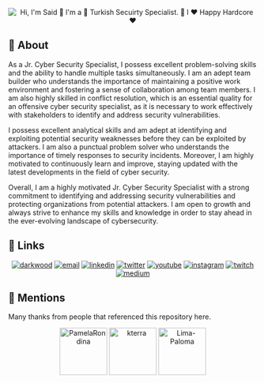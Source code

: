 <p align="center">
  <img src="https://github.com/saidtopcu/main/blob/main/assets/github.gif" alt="Hi, I'm Said 👋 I'm a 🚀 Turkish Secuirty Specialist. 🚀 I ❤️ Happy Hardcore ❤️">
</p>


## :memo: About

<!-- BLOG-POST-LIST:START -->
As a Jr. Cyber Security Specialist, I possess excellent problem-solving skills and the ability to handle multiple tasks simultaneously. I am an adept team builder who understands the importance of maintaining a positive work environment and fostering a sense of collaboration among team members. I am also highly skilled in conflict resolution, which is an essential quality for an offensive cyber security specialist, as it is necessary to work effectively with stakeholders to identify and address security vulnerabilities.

I possess excellent analytical skills and am adept at identifying and exploiting potential security weaknesses before they can be exploited by attackers. I am also a punctual problem solver who understands the importance of timely responses to security incidents. Moreover, I am highly motivated to continuously learn and improve, staying updated with the latest developments in the field of cyber security.

Overall, I am a highly motivated Jr. Cyber Security Specialist with a strong commitment to identifying and addressing security vulnerabilities and protecting organizations from potential attackers. I am open to growth and always strive to enhance my skills and knowledge in order to stay ahead in the ever-evolving landscape of cybersecurity.
<!-- BLOG-POST-LIST:END -->

## :link: Links

<p align="center">
  <a href="https://saidtopcu.com"><img src="https://img.icons8.com/fluent/96/000000/domain.png" alt="darkwood"/></a>
  <a href="mailto:info@saidtopcu.com"><img src="https://img.icons8.com/color/96/000000/gmail.png" alt="email"/></a>
  <a href="https://www.linkedin.com/in/saidtopcu"><img src="https://img.icons8.com/color/96/000000/linkedin.png" alt="linkedin"/></a>
  <a href="https://twitter.com/SaidTopcu"><img src="https://img.icons8.com/color/96/000000/twitter-squared.png" alt="twitter"/></a>
  <a href="https://www.youtube.com/user/SaidTopcu"><img src="https://img.icons8.com/color/96/000000/youtube.png" alt="youtube"/></a>
  <a href="https://www.instagram.com/saidtopcu.dev"><img src="https://img.icons8.com/color/96/000000/instagram-new.png" alt="instagram"/></a>
  <a href="https://www.twitch.tv/saidtopcu"><img src="https://img.icons8.com/color/96/000000/twitch--v2.png" alt="twitch"/></a>
  <a href="https://medium.com/@SaidTopcu"><img src="https://img.icons8.com/color/96/000000/medium-logo.png" alt="medium"/></a>
</p>

## :wave: Mentions

Many thanks from people that referenced this repository here.

<p align="center">
<!-- MENTIONS-LIST:START -->
<a href="https://github.com/DZXX21"><img src="https://github.com/DZXX21.png?size=96" alt="PamelaRondina" width="96px" height="96px" /></a>
<a href="https://github.com/aroqsd"><img src="https://github.com/aroqsd.png?size=96" alt="kterra" width="96px" height="96px" /></a>
<a href="https://github.com/enverogulcan"><img src="https://github.com/enverogulcan.png?size=96" alt="Lima-Paloma" width="96px" height="96px" /></a>
<!-- MENTIONS-LIST:END -->
</p>
